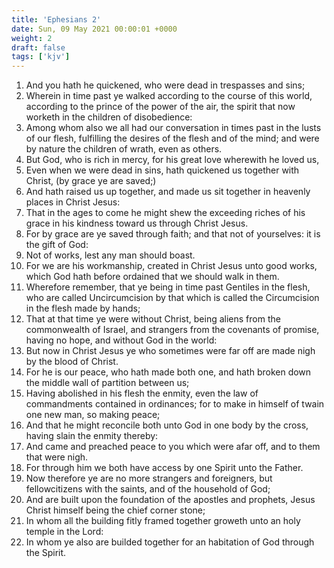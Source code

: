 ```yaml
---
title: 'Ephesians 2'
date: Sun, 09 May 2021 00:00:01 +0000
weight: 2
draft: false
tags: ['kjv'] 
---
```


1. And you hath he quickened, who were dead in trespasses and sins;
2. Wherein in time past ye walked according to the course of this world, according to the prince of the power of the air, the spirit that now worketh in the children of disobedience:
3. Among whom also we all had our conversation in times past in the lusts of our flesh, fulfilling the desires of the flesh and of the mind; and were by nature the children of wrath, even as others.
4. But God, who is rich in mercy, for his great love wherewith he loved us,
5. Even when we were dead in sins, hath quickened us together with Christ, (by grace ye are saved;)
6. And hath raised us up together, and made us sit together in heavenly places in Christ Jesus:
7. That in the ages to come he might shew the exceeding riches of his grace in his kindness toward us through Christ Jesus.
8. For by grace are ye saved through faith; and that not of yourselves: it is the gift of God:
9. Not of works, lest any man should boast.
10. For we are his workmanship, created in Christ Jesus unto good works, which God hath before ordained that we should walk in them.
11. Wherefore remember, that ye being in time past Gentiles in the flesh, who are called Uncircumcision by that which is called the Circumcision in the flesh made by hands;
12. That at that time ye were without Christ, being aliens from the commonwealth of Israel, and strangers from the covenants of promise, having no hope, and without God in the world:
13. But now in Christ Jesus ye who sometimes were far off are made nigh by the blood of Christ.
14. For he is our peace, who hath made both one, and hath broken down the middle wall of partition between us;
15. Having abolished in his flesh the enmity, even the law of commandments contained in ordinances; for to make in himself of twain one new man, so making peace;
16. And that he might reconcile both unto God in one body by the cross, having slain the enmity thereby:
17. And came and preached peace to you which were afar off, and to them that were nigh.
18. For through him we both have access by one Spirit unto the Father.
19. Now therefore ye are no more strangers and foreigners, but fellowcitizens with the saints, and of the household of God;
20. And are built upon the foundation of the apostles and prophets, Jesus Christ himself being the chief corner stone;
21. In whom all the building fitly framed together groweth unto an holy temple in the Lord:
22. In whom ye also are builded together for an habitation of God through the Spirit.
